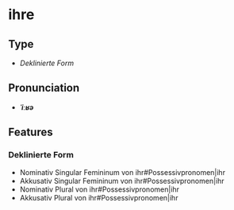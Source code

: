 # ihre
## Type
- _Deklinierte Form_
## Pronunciation
- **_ˈiːʁə_**
## Features
### Deklinierte Form
- Nominativ Singular Femininum von ihr#Possessivpronomen|ihr
- Akkusativ Singular Femininum von ihr#Possessivpronomen|ihr
- Nominativ Plural von ihr#Possessivpronomen|ihr
- Akkusativ Plural von ihr#Possessivpronomen|ihr
